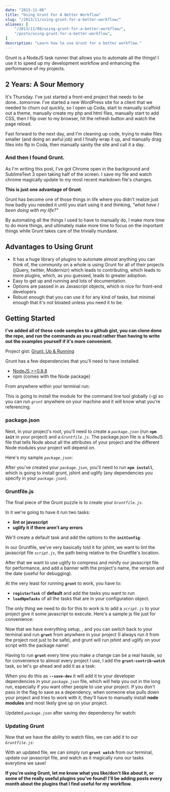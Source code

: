 ```yaml
---
date: "2013-11-08"
title: "Using Grunt For A Better Workflow"
slug: "/2013/11/using-grunt-for-a-better-workflow/"
aliases: [
    "/2013/11/08/using-grunt-for-a-better-workflow/",
    "/posts/using-grunt-for-a-better-workflow",
]
description: "Learn how to use Grunt for a better workflow."
---
```


Grunt is a NodeJS task runner that allows you to automate all the things! I use it to speed up my development workflow and enhancing the performance of my projects.

## 2 Years: A Sour Memory

It's Thursday. I've just started a front-end project that needs to be done...tomorrow. I've started a new WordPress site for a client that we needed to churn out quickly, so I open up Coda, start to manually scaffold out a theme, manually create my php and html files, manually start to add CSS, then I flip over to my browser, hit the refresh button and watch the page reload.

Fast forward to the next day, and I'm cleaning up code, trying to make files smaller (and doing an awful job) and I finally wrap it up, and manually drag files into ftp in Coda, then manually sanity the site and call it a day.

### And then I found Grunt.

As I'm writing this post, I've got Chrome open in the background and SublimeText 3 open taking half of the screen. I save my file and watch chrome magically update to my most recent markdown file's changes.

__This is just one advantage of Grunt__.

Grunt has become one of those things in life where you didn't realize just how badly you needed it until you start using it and thinking, _"what have I been doing with my life?"_

By automating all the things I used to have to manually do, I make more time to do more things, and ultimately make more time to focus on the important things while Grunt takes care of the trivially mundane.

## Advantages to Using Grunt

- It has a huge library of plugins to automate almost anything you can think of, the community on a whole is using Grunt for all of their projects (jQuery, twitter, Modernizr) which leads to contributing, which leads to more plugins, which, as you guessed, leads to greater adoption.
- Easy to get up and running and lots of documentation.
- Options are passed in as Javascript objects, which is nice for front-end developers
- Robust enough that you can use it for any kind of tasks, but minimal enough that it's not bloated unless you need it to be.

## Getting Started

__I've added all of these code samples to a github gist, you can clone done the repo, and run the commands as you read rather than having to write out the examples yourself if it's more convenient.__

Project gist: [Grunt: Up &amp; Running](https://gist.github.com/chaseadamsio/7354446/)

Grunt has a few dependencies that you'll need to have installed:

- [NodeJS >=0.8.8](https://nodejs.org/)
- npm (comes with the Node package)

From anywhere within your terminal run:

<script src="https://gist.github.com/chaseadamsio/7354446.js?file=npm-install-grunt-cli"></script>

This is going to install the module for the command line tool globally (-g) so you can run _`grunt`_ anywhere on your machine and it will know what you're referencing.

### package.json

Next, in your project's root, you'll need to create a _`package.json`_ (run __`npm init`__ in your project) and a _`Gruntfile.js`_. The package.json file is a NodeJS file that tells Node about all the attributes of your project and the different Node modules your project will depend on.

Here's my sample _`package.json`_:

<script src="https://gist.github.com/chaseadamsio/7354446/eac15c3d72b6c5ff8fbb0322ecb03cde1c23ff55.js?file=package.json"></script>

After you've created your _`package.json`_, you'll need to run __`npm install`__, which is going to install grunt, jshint and uglify (any dependencies you specify in your _`package.json`_).

### Gruntfile.js

The final piece of the Grunt puzzle is to create your _`Gruntfile.js`_.

In it we're going to have it run two tasks:

- __lint or javascript__
- __uglify it if there aren't any errors__

We'll create a default task and add the options to the __`initConfig`__:

<script src="https://gist.github.com/chaseadamsio/7354446/630a5968789e310f90791de8a3e9398b8acde65f.js?file=Gruntfile.js"></script>

In our Gruntfile, we've very basically told it for jshint, we want to lint the javascript file _`script.js`_, the path being relative to the Gruntfile's location.

After that we want to use uglify to compress and minify our javascript file for performance, and add a banner with the project's name, the version and the date (useful for debugging).

At the very least for running __`grunt`__ to work, you have to:

- __`registerTask`__ of __default__ and add the tasks you want to run
- __`loadNpmTasks`__ of all the tasks that are in your configuration object.

The only thing we need to do for this to work is to add a _`script.js`_ to your project give it some javascript to execute. Here's a sample js file just for convenience:

<script src="https://gist.github.com/chaseadamsio/7354446.js?file=realchaseadams.js"></script>

Now that we have everything setup, , and you can switch back to your terminal and run __`grunt`__ from anywhere in your project (I always run it from the project root just to be safe), and grunt will run jshint and uglify on your script with the package name!

Having to run __`grunt`__ every time you make a change can be a real hassle, so for convenience to almost every project I use, I add the __`grunt-contrib-watch`__ task, so let's go ahead and add it as a task:

<script src="https://gist.github.com/chaseadamsio/7354446.js?file=npm-install-grunt-contrib-watch"></script>

When you do this as __`--save-dev`__ it will add it to your developer dependencies in your _`package.json`_ file, which will help you out in the long run, especially if you want other people to use your project. If you don't pass in the flag to save as a dependency, when someone else pulls down your project and tries to work with it, they'll have to manually install __node modules__ and most likely give up on your project.

Updated _`package.json`_ after saving dev dependency for watch:

<script src="https://gist.github.com/chaseadamsio/7354446.js?file=package.json"></script>

### Updating Grunt

Now that we have the ability to watch files, we can add it to our _`Gruntfile.js`_:

<script src="https://gist.github.com/chaseadamsio/7354446.js?file=Gruntfile.js"></script>

With an updated file, we can simply run __`grunt watch`__ from our terminal, update our javascript file, and watch as it magically runs our tasks everytime we save!

__If you're using Grunt, let me know what you like/don't like about it, or some of the really useful plugins you've found! I'll be adding posts every month about the plugins that I find useful for my workflow.__
